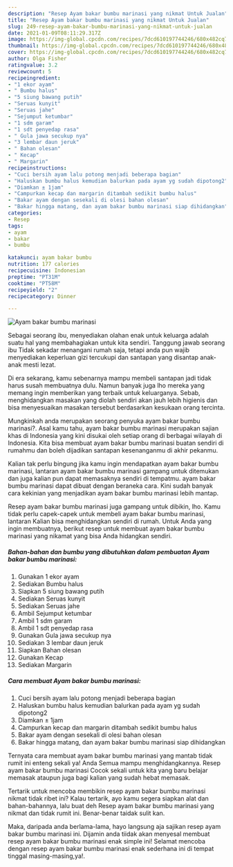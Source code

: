 ```yaml
---
description: "Resep Ayam bakar bumbu marinasi yang nikmat Untuk Jualan"
title: "Resep Ayam bakar bumbu marinasi yang nikmat Untuk Jualan"
slug: 249-resep-ayam-bakar-bumbu-marinasi-yang-nikmat-untuk-jualan
date: 2021-01-09T08:11:29.317Z
image: https://img-global.cpcdn.com/recipes/7dcd610197744246/680x482cq70/ayam-bakar-bumbu-marinasi-foto-resep-utama.jpg
thumbnail: https://img-global.cpcdn.com/recipes/7dcd610197744246/680x482cq70/ayam-bakar-bumbu-marinasi-foto-resep-utama.jpg
cover: https://img-global.cpcdn.com/recipes/7dcd610197744246/680x482cq70/ayam-bakar-bumbu-marinasi-foto-resep-utama.jpg
author: Olga Fisher
ratingvalue: 3.2
reviewcount: 5
recipeingredient:
- "1 ekor ayam"
- " Bumbu halus"
- "5 siung bawang putih"
- "Seruas kunyit"
- "Seruas jahe"
- "Sejumput ketumbar"
- "1 sdm garam"
- "1 sdt penyedap rasa"
- " Gula jawa secukup nya"
- "3 lembar daun jeruk"
- " Bahan olesan"
- " Kecap"
- " Margarin"
recipeinstructions:
- "Cuci bersih ayam lalu potong menjadi beberapa bagian"
- "Haluskan bumbu halus kemudian balurkan pada ayam yg sudah dipotong2"
- "Diamkan ± 1jam"
- "Campurkan kecap dan margarin ditambah sedikit bumbu halus"
- "Bakar ayam dengan sesekali di olesi bahan olesan"
- "Bakar hingga matang, dan ayam bakar bumbu marinasi siap dihidangkan"
categories:
- Resep
tags:
- ayam
- bakar
- bumbu

katakunci: ayam bakar bumbu 
nutrition: 177 calories
recipecuisine: Indonesian
preptime: "PT31M"
cooktime: "PT58M"
recipeyield: "2"
recipecategory: Dinner

---
```



![Ayam bakar bumbu marinasi](https://img-global.cpcdn.com/recipes/7dcd610197744246/680x482cq70/ayam-bakar-bumbu-marinasi-foto-resep-utama.jpg)

Sebagai seorang ibu, menyediakan olahan enak untuk keluarga adalah suatu hal yang membahagiakan untuk kita sendiri. Tanggung jawab seorang ibu Tidak sekadar menangani rumah saja, tetapi anda pun wajib menyediakan keperluan gizi tercukupi dan santapan yang disantap anak-anak mesti lezat.

Di era  sekarang, kamu sebenarnya mampu membeli santapan jadi tidak harus susah membuatnya dulu. Namun banyak juga lho mereka yang memang ingin memberikan yang terbaik untuk keluarganya. Sebab, menghidangkan masakan yang diolah sendiri akan jauh lebih higienis dan bisa menyesuaikan masakan tersebut berdasarkan kesukaan orang tercinta. 



Mungkinkah anda merupakan seorang penyuka ayam bakar bumbu marinasi?. Asal kamu tahu, ayam bakar bumbu marinasi merupakan sajian khas di Indonesia yang kini disukai oleh setiap orang di berbagai wilayah di Indonesia. Kita bisa membuat ayam bakar bumbu marinasi buatan sendiri di rumahmu dan boleh dijadikan santapan kesenanganmu di akhir pekanmu.

Kalian tak perlu bingung jika kamu ingin mendapatkan ayam bakar bumbu marinasi, lantaran ayam bakar bumbu marinasi gampang untuk ditemukan dan juga kalian pun dapat memasaknya sendiri di tempatmu. ayam bakar bumbu marinasi dapat dibuat dengan beraneka cara. Kini sudah banyak cara kekinian yang menjadikan ayam bakar bumbu marinasi lebih mantap.

Resep ayam bakar bumbu marinasi juga gampang untuk dibikin, lho. Kamu tidak perlu capek-capek untuk membeli ayam bakar bumbu marinasi, lantaran Kalian bisa menghidangkan sendiri di rumah. Untuk Anda yang ingin membuatnya, berikut resep untuk membuat ayam bakar bumbu marinasi yang nikamat yang bisa Anda hidangkan sendiri.

<!--inarticleads1-->

##### Bahan-bahan dan bumbu yang dibutuhkan dalam pembuatan Ayam bakar bumbu marinasi:

1. Gunakan 1 ekor ayam
1. Sediakan  Bumbu halus
1. Siapkan 5 siung bawang putih
1. Sediakan Seruas kunyit
1. Sediakan Seruas jahe
1. Ambil Sejumput ketumbar
1. Ambil 1 sdm garam
1. Ambil 1 sdt penyedap rasa
1. Gunakan  Gula jawa secukup nya
1. Sediakan 3 lembar daun jeruk
1. Siapkan  Bahan olesan
1. Gunakan  Kecap
1. Sediakan  Margarin




<!--inarticleads2-->

##### Cara membuat Ayam bakar bumbu marinasi:

1. Cuci bersih ayam lalu potong menjadi beberapa bagian
1. Haluskan bumbu halus kemudian balurkan pada ayam yg sudah dipotong2
1. Diamkan ± 1jam
1. Campurkan kecap dan margarin ditambah sedikit bumbu halus
1. Bakar ayam dengan sesekali di olesi bahan olesan
1. Bakar hingga matang, dan ayam bakar bumbu marinasi siap dihidangkan




Ternyata cara membuat ayam bakar bumbu marinasi yang mantab tidak rumit ini enteng sekali ya! Anda Semua mampu menghidangkannya. Resep ayam bakar bumbu marinasi Cocok sekali untuk kita yang baru belajar memasak ataupun juga bagi kalian yang sudah hebat memasak.

Tertarik untuk mencoba membikin resep ayam bakar bumbu marinasi nikmat tidak ribet ini? Kalau tertarik, ayo kamu segera siapkan alat dan bahan-bahannya, lalu buat deh Resep ayam bakar bumbu marinasi yang nikmat dan tidak rumit ini. Benar-benar taidak sulit kan. 

Maka, daripada anda berlama-lama, hayo langsung aja sajikan resep ayam bakar bumbu marinasi ini. Dijamin anda tiidak akan menyesal membuat resep ayam bakar bumbu marinasi enak simple ini! Selamat mencoba dengan resep ayam bakar bumbu marinasi enak sederhana ini di tempat tinggal masing-masing,ya!.

